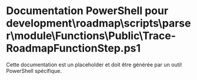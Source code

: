 # Documentation PowerShell pour development\roadmap\scripts\parser\module\Functions\Public\Trace-RoadmapFunctionStep.ps1

Cette documentation est un placeholder et doit être générée par un outil PowerShell spécifique.
